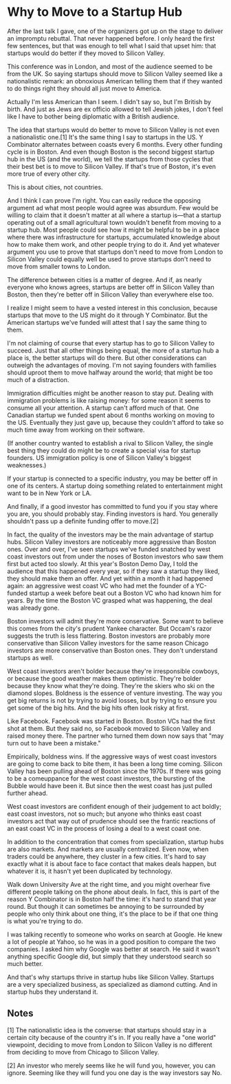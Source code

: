# Why to Move to a Startup Hub

After the last talk I gave, one of the organizers got up on the stage to deliver an impromptu rebuttal. That never happened before. I only heard the first few sentences, but that was enough to tell what I said that upset him: that startups would do better if they moved to Silicon Valley.

This conference was in London, and most of the audience seemed to be from the UK. So saying startups should move to Silicon Valley seemed like a nationalistic remark: an obnoxious American telling them that if they wanted to do things right they should all just move to America.

Actually I'm less American than I seem. I didn't say so, but I'm British by birth. And just as Jews are ex officio allowed to tell Jewish jokes, I don't feel like I have to bother being diplomatic with a British audience.

The idea that startups would do better to move to Silicon Valley is not even a nationalistic one.[1] It's the same thing I say to startups in the US. Y Combinator alternates between coasts every 6 months. Every other funding cycle is in Boston. And even though Boston is the second biggest startup hub in the US (and the world), we tell the startups from those cycles that their best bet is to move to Silicon Valley. If that's true of Boston, it's even more true of every other city.

This is about cities, not countries.

And I think I can prove I'm right. You can easily reduce the opposing argument ad what most people would agree was absurdum. Few would be willing to claim that it doesn't matter at all where a startup is—that a startup operating out of a small agricultural town wouldn't benefit from moving to a startup hub. Most people could see how it might be helpful to be in a place where there was infrastructure for startups, accumulated knowledge about how to make them work, and other people trying to do it. And yet whatever argument you use to prove that startups don't need to move from London to Silicon Valley could equally well be used to prove startups don't need to move from smaller towns to London.

The difference between cities is a matter of degree. And if, as nearly everyone who knows agrees, startups are better off in Silicon Valley than Boston, then they're better off in Silicon Valley than everywhere else too.

I realize I might seem to have a vested interest in this conclusion, because startups that move to the US might do it through Y Combinator. But the American startups we've funded will attest that I say the same thing to them.

I'm not claiming of course that every startup has to go to Silicon Valley to succeed. Just that all other things being equal, the more of a startup hub a place is, the better startups will do there. But other considerations can outweigh the advantages of moving. I'm not saying founders with families should uproot them to move halfway around the world; that might be too much of a distraction.

Immigration difficulties might be another reason to stay put. Dealing with immigration problems is like raising money: for some reason it seems to consume all your attention. A startup can't afford much of that. One Canadian startup we funded spent about 6 months working on moving to the US. Eventually they just gave up, because they couldn't afford to take so much time away from working on their software.

(If another country wanted to establish a rival to Silicon Valley, the single best thing they could do might be to create a special visa for startup founders. US immigration policy is one of Silicon Valley's biggest weaknesses.)

If your startup is connected to a specific industry, you may be better off in one of its centers. A startup doing something related to entertainment might want to be in New York or LA.

And finally, if a good investor has committed to fund you if you stay where you are, you should probably stay. Finding investors is hard. You generally shouldn't pass up a definite funding offer to move.[2]

In fact, the quality of the investors may be the main advantage of startup hubs. Silicon Valley investors are noticeably more aggressive than Boston ones. Over and over, I've seen startups we've funded snatched by west coast investors out from under the noses of Boston investors who saw them first but acted too slowly. At this year's Boston Demo Day, I told the audience that this happened every year, so if they saw a startup they liked, they should make them an offer. And yet within a month it had happened again: an aggressive west coast VC who had met the founder of a YC-funded startup a week before beat out a Boston VC who had known him for years. By the time the Boston VC grasped what was happening, the deal was already gone.

Boston investors will admit they're more conservative. Some want to believe this comes from the city's prudent Yankee character. But Occam's razor suggests the truth is less flattering. Boston investors are probably more conservative than Silicon Valley investors for the same reason Chicago investors are more conservative than Boston ones. They don't understand startups as well.

West coast investors aren't bolder because they're irresponsible cowboys, or because the good weather makes them optimistic. They're bolder because they know what they're doing. They're the skiers who ski on the diamond slopes. Boldness is the essence of venture investing. The way you get big returns is not by trying to avoid losses, but by trying to ensure you get some of the big hits. And the big hits often look risky at first.

Like Facebook. Facebook was started in Boston. Boston VCs had the first shot at them. But they said no, so Facebook moved to Silicon Valley and raised money there. The partner who turned them down now says that "may turn out to have been a mistake."

Empirically, boldness wins. If the aggressive ways of west coast investors are going to come back to bite them, it has been a long time coming. Silicon Valley has been pulling ahead of Boston since the 1970s. If there was going to be a comeuppance for the west coast investors, the bursting of the Bubble would have been it. But since then the west coast has just pulled further ahead.

West coast investors are confident enough of their judgement to act boldly; east coast investors, not so much; but anyone who thinks east coast investors act that way out of prudence should see the frantic reactions of an east coast VC in the process of losing a deal to a west coast one.

In addition to the concentration that comes from specialization, startup hubs are also markets. And markets are usually centralized. Even now, when traders could be anywhere, they cluster in a few cities. It's hard to say exactly what it is about face to face contact that makes deals happen, but whatever it is, it hasn't yet been duplicated by technology.

Walk down University Ave at the right time, and you might overhear five different people talking on the phone about deals. In fact, this is part of the reason Y Combinator is in Boston half the time: it's hard to stand that year round. But though it can sometimes be annoying to be surrounded by people who only think about one thing, it's the place to be if that one thing is what you're trying to do.

I was talking recently to someone who works on search at Google. He knew a lot of people at Yahoo, so he was in a good position to compare the two companies. I asked him why Google was better at search. He said it wasn't anything specific Google did, but simply that they understood search so much better.

And that's why startups thrive in startup hubs like Silicon Valley. Startups are a very specialized business, as specialized as diamond cutting. And in startup hubs they understand it.

## Notes

[1] The nationalistic idea is the converse: that startups should stay in a certain city because of the country it's in. If you really have a "one world" viewpoint, deciding to move from London to Silicon Valley is no different from deciding to move from Chicago to Silicon Valley.

[2] An investor who merely seems like he will fund you, however, you can ignore. Seeming like they will fund you one day is the way investors say No.
